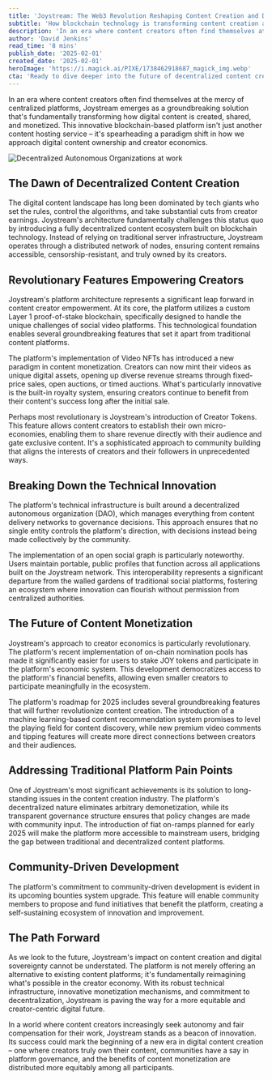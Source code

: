 ```yaml
---
title: 'Joystream: The Web3 Revolution Reshaping Content Creation and Digital Sovereignty'
subtitle: 'How blockchain technology is transforming content creation and digital ownership'
description: 'In an era where content creators often find themselves at the mercy of centralized platforms, Joystream emerges as a groundbreaking solution that's fundamentally transforming how digital content is created, shared, and monetized. This blockchain-based platform isn't just another content hosting service – it\'s spearheading a paradigm shift in how we approach digital content ownership and creator economics.'
author: 'David Jenkins'
read_time: '8 mins'
publish_date: '2025-02-01'
created_date: '2025-02-01'
heroImage: 'https://i.magick.ai/PIXE/1738462918687_magick_img.webp'
cta: 'Ready to dive deeper into the future of decentralized content creation? Follow us on LinkedIn at MagickAI for exclusive insights, updates, and discussions about revolutionary platforms like Joystream that are reshaping the digital landscape.'
---
```


In an era where content creators often find themselves at the mercy of centralized platforms, Joystream emerges as a groundbreaking solution that's fundamentally transforming how digital content is created, shared, and monetized. This innovative blockchain-based platform isn't just another content hosting service – it's spearheading a paradigm shift in how we approach digital content ownership and creator economics.

![Decentralized Autonomous Organizations at work](https://i.magick.ai/PIXE/1738462918691_magick_img.webp)

## The Dawn of Decentralized Content Creation

The digital content landscape has long been dominated by tech giants who set the rules, control the algorithms, and take substantial cuts from creator earnings. Joystream's architecture fundamentally challenges this status quo by introducing a fully decentralized content ecosystem built on blockchain technology. Instead of relying on traditional server infrastructure, Joystream operates through a distributed network of nodes, ensuring content remains accessible, censorship-resistant, and truly owned by its creators.

## Revolutionary Features Empowering Creators

Joystream's platform architecture represents a significant leap forward in content creator empowerment. At its core, the platform utilizes a custom Layer 1 proof-of-stake blockchain, specifically designed to handle the unique challenges of social video platforms. This technological foundation enables several groundbreaking features that set it apart from traditional content platforms.

The platform's implementation of Video NFTs has introduced a new paradigm in content monetization. Creators can now mint their videos as unique digital assets, opening up diverse revenue streams through fixed-price sales, open auctions, or timed auctions. What's particularly innovative is the built-in royalty system, ensuring creators continue to benefit from their content's success long after the initial sale.

Perhaps most revolutionary is Joystream's introduction of Creator Tokens. This feature allows content creators to establish their own micro-economies, enabling them to share revenue directly with their audience and gate exclusive content. It's a sophisticated approach to community building that aligns the interests of creators and their followers in unprecedented ways.

## Breaking Down the Technical Innovation

The platform's technical infrastructure is built around a decentralized autonomous organization (DAO), which manages everything from content delivery networks to governance decisions. This approach ensures that no single entity controls the platform's direction, with decisions instead being made collectively by the community.

The implementation of an open social graph is particularly noteworthy. Users maintain portable, public profiles that function across all applications built on the Joystream network. This interoperability represents a significant departure from the walled gardens of traditional social platforms, fostering an ecosystem where innovation can flourish without permission from centralized authorities.

## The Future of Content Monetization

Joystream's approach to creator economics is particularly revolutionary. The platform's recent implementation of on-chain nomination pools has made it significantly easier for users to stake JOY tokens and participate in the platform's economic system. This development democratizes access to the platform's financial benefits, allowing even smaller creators to participate meaningfully in the ecosystem.

The platform's roadmap for 2025 includes several groundbreaking features that will further revolutionize content creation. The introduction of a machine learning-based content recommendation system promises to level the playing field for content discovery, while new premium video comments and tipping features will create more direct connections between creators and their audiences.

## Addressing Traditional Platform Pain Points

One of Joystream's most significant achievements is its solution to long-standing issues in the content creation industry. The platform's decentralized nature eliminates arbitrary demonetization, while its transparent governance structure ensures that policy changes are made with community input. The introduction of fiat on-ramps planned for early 2025 will make the platform more accessible to mainstream users, bridging the gap between traditional and decentralized content platforms.

## Community-Driven Development

The platform's commitment to community-driven development is evident in its upcoming bounties system upgrade. This feature will enable community members to propose and fund initiatives that benefit the platform, creating a self-sustaining ecosystem of innovation and improvement.

## The Path Forward

As we look to the future, Joystream's impact on content creation and digital sovereignty cannot be understated. The platform is not merely offering an alternative to existing content platforms; it's fundamentally reimagining what's possible in the creator economy. With its robust technical infrastructure, innovative monetization mechanisms, and commitment to decentralization, Joystream is paving the way for a more equitable and creator-centric digital future.

In a world where content creators increasingly seek autonomy and fair compensation for their work, Joystream stands as a beacon of innovation. Its success could mark the beginning of a new era in digital content creation – one where creators truly own their content, communities have a say in platform governance, and the benefits of content monetization are distributed more equitably among all participants.